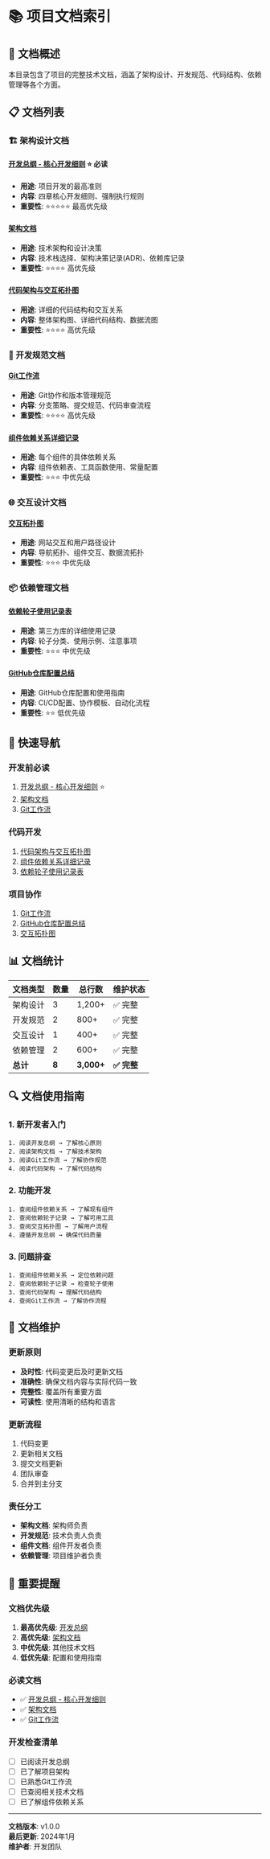 # 📚 项目文档索引

## 🎯 文档概述

本目录包含了项目的完整技术文档，涵盖了架构设计、开发规范、代码结构、依赖管理等各个方面。

## 📋 文档列表

### 🏗️ 架构设计文档

#### [开发总纲 - 核心开发细则](./DEVELOPMENT_PRINCIPLES.md) ⭐ **必读**
- **用途**: 项目开发的最高准则
- **内容**: 四章核心开发细则、强制执行规则
- **重要性**: ⭐⭐⭐⭐⭐ 最高优先级

#### [架构文档](../ARCHITECTURE.md)
- **用途**: 技术架构和设计决策
- **内容**: 技术栈选择、架构决策记录(ADR)、依赖库记录
- **重要性**: ⭐⭐⭐⭐ 高优先级

#### [代码架构与交互拓扑图](./CODE_ARCHITECTURE.md)
- **用途**: 详细的代码结构和交互关系
- **内容**: 整体架构图、详细代码结构、数据流图
- **重要性**: ⭐⭐⭐⭐ 高优先级

### 🔧 开发规范文档

#### [Git工作流](./GIT_WORKFLOW.md)
- **用途**: Git协作和版本管理规范
- **内容**: 分支策略、提交规范、代码审查流程
- **重要性**: ⭐⭐⭐⭐ 高优先级

#### [组件依赖关系详细记录](./COMPONENT_DEPENDENCIES.md)
- **用途**: 每个组件的具体依赖关系
- **内容**: 组件依赖表、工具函数使用、常量配置
- **重要性**: ⭐⭐⭐ 中优先级

### 🌐 交互设计文档

#### [交互拓扑图](./INTERACTION_TOPOLOGY.md)
- **用途**: 网站交互和用户路径设计
- **内容**: 导航拓扑、组件交互、数据流拓扑
- **重要性**: ⭐⭐⭐ 中优先级

### 📦 依赖管理文档

#### [依赖轮子使用记录表](./DEPENDENCY_WHEELS.md)
- **用途**: 第三方库的详细使用记录
- **内容**: 轮子分类、使用示例、注意事项
- **重要性**: ⭐⭐⭐ 中优先级

#### [GitHub仓库配置总结](./GITHUB_SETUP.md)
- **用途**: GitHub仓库配置和使用指南
- **内容**: CI/CD配置、协作模板、自动化流程
- **重要性**: ⭐⭐ 低优先级

## 🚀 快速导航

### 开发前必读
1. [开发总纲 - 核心开发细则](./DEVELOPMENT_PRINCIPLES.md) ⭐
2. [架构文档](../ARCHITECTURE.md)
3. [Git工作流](./GIT_WORKFLOW.md)

### 代码开发
1. [代码架构与交互拓扑图](./CODE_ARCHITECTURE.md)
2. [组件依赖关系详细记录](./COMPONENT_DEPENDENCIES.md)
3. [依赖轮子使用记录表](./DEPENDENCY_WHEELS.md)

### 项目协作
1. [Git工作流](./GIT_WORKFLOW.md)
2. [GitHub仓库配置总结](./GITHUB_SETUP.md)
3. [交互拓扑图](./INTERACTION_TOPOLOGY.md)

## 📊 文档统计

| 文档类型 | 数量 | 总行数 | 维护状态 |
|----------|------|--------|----------|
| 架构设计 | 3 | 1,200+ | ✅ 完整 |
| 开发规范 | 2 | 800+ | ✅ 完整 |
| 交互设计 | 1 | 400+ | ✅ 完整 |
| 依赖管理 | 2 | 600+ | ✅ 完整 |
| **总计** | **8** | **3,000+** | **✅ 完整** |

## 🔍 文档使用指南

### 1. 新开发者入门
```
1. 阅读开发总纲 → 了解核心原则
2. 阅读架构文档 → 了解技术架构
3. 阅读Git工作流 → 了解协作规范
4. 阅读代码架构 → 了解代码结构
```

### 2. 功能开发
```
1. 查阅组件依赖关系 → 了解现有组件
2. 查阅依赖轮子记录 → 了解可用工具
3. 查阅交互拓扑图 → 了解用户流程
4. 遵循开发总纲 → 确保代码质量
```

### 3. 问题排查
```
1. 查阅组件依赖关系 → 定位依赖问题
2. 查阅依赖轮子记录 → 检查轮子使用
3. 查阅代码架构 → 理解代码结构
4. 查阅Git工作流 → 了解协作流程
```

## 📝 文档维护

### 更新原则
- **及时性**: 代码变更后及时更新文档
- **准确性**: 确保文档内容与实际代码一致
- **完整性**: 覆盖所有重要方面
- **可读性**: 使用清晰的结构和语言

### 更新流程
1. 代码变更
2. 更新相关文档
3. 提交文档更新
4. 团队审查
5. 合并到主分支

### 责任分工
- **架构文档**: 架构师负责
- **开发规范**: 技术负责人负责
- **组件文档**: 组件开发者负责
- **依赖管理**: 项目维护者负责

## 🚨 重要提醒

### 文档优先级
1. **最高优先级**: [开发总纲](./DEVELOPMENT_PRINCIPLES.md)
2. **高优先级**: [架构文档](../ARCHITECTURE.md)
3. **中优先级**: 其他技术文档
4. **低优先级**: 配置和使用指南

### 必读文档
- ✅ [开发总纲 - 核心开发细则](./DEVELOPMENT_PRINCIPLES.md)
- ✅ [架构文档](../ARCHITECTURE.md)
- ✅ [Git工作流](./GIT_WORKFLOW.md)

### 开发检查清单
- [ ] 已阅读开发总纲
- [ ] 已了解项目架构
- [ ] 已熟悉Git工作流
- [ ] 已查阅相关技术文档
- [ ] 已了解组件依赖关系

---

**文档版本**: v1.0.0  
**最后更新**: 2024年1月  
**维护者**: 开发团队

